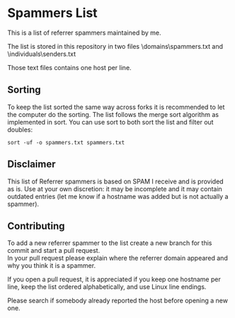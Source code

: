 # Spammers List

This is a list of referrer spammers maintained by me.  

The list is stored in this repository in two files \domains\spammers.txt and \individuals\senders.txt  

Those text files contains one host per line.  


## Sorting

To keep the list sorted the same way across forks it is recommended to let the computer do the sorting. The list follows the merge sort algorithm as implemented in sort. You can use sort to both sort the list and filter out doubles:  

``` shell
sort -uf -o spammers.txt spammers.txt
```

## Disclaimer

This list of Referrer spammers is based on SPAM I receive and is provided as is. Use at your own discretion: it may be incomplete and it may contain outdated entries (let me know if a hostname was added but is not actually a spammer).  

## Contributing

To add a new referrer spammer to the list create a new branch for this commit and start a pull request.  
In your pull request please explain where the referrer domain appeared and why you think it is a spammer.  

If you open a pull request, it is appreciated if you keep one hostname per line, keep the list ordered alphabetically, and use Linux line endings.  

Please search if somebody already reported the host before opening a new one.


